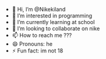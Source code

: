 - 👋 Hi, I’m @Nikekiland
- 👀 I’m interested in programming
- 🌱 I’m currently learning at school
- 💞️ I’m looking to collaborate on nike
- 📫 How to reach me ???
- 😄 Pronouns: he
- ⚡ Fun fact: im not 18

<!---
Nikekiland/Nikekiland is a ✨ special ✨ repository because its `README.md` (this file) appears on your GitHub profile.
You can click the Preview link to take a look at your changes.
--->
